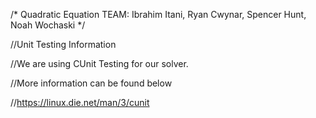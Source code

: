 /* Quadratic Equation
  TEAM: Ibrahim Itani, Ryan Cwynar, Spencer Hunt, Noah Wochaski
*/

//Unit Testing Information

//We are using CUnit Testing for our solver.

//More information can be found below

//https://linux.die.net/man/3/cunit
